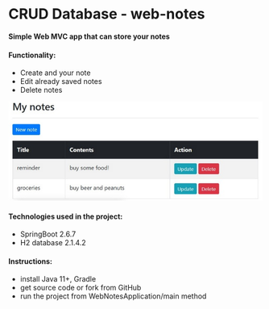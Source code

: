 # CRUD Database - web-notes

**Simple Web MVC app that can store your notes**

#### Functionality:
- Create and your note
- Edit already saved notes
- Delete notes

![](web_notes_screen_mini.jpg)

#### Technologies used in the project:
- SpringBoot 2.6.7
- H2 database 2.1.4.2

#### Instructions:
- install Java 11+, Gradle
- get source code or fork from GitHub
- run the project from WebNotesApplication/main method
